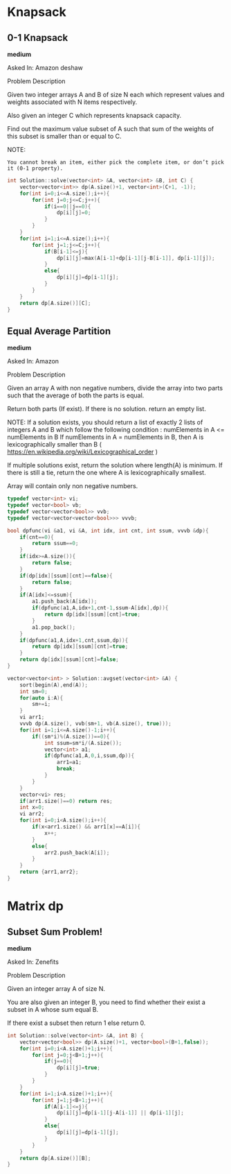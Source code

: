 # Knapsack

## 0-1 Knapsack
**medium**

Asked In:
Amazon
deshaw

Problem Description

Given two integer arrays A and B of size N each which represent values and weights associated with N items respectively.

Also given an integer C which represents knapsack capacity.

Find out the maximum value subset of A such that sum of the weights of this subset is smaller than or equal to C.

NOTE:

    You cannot break an item, either pick the complete item, or don’t pick it (0-1 property).


```c++
int Solution::solve(vector<int> &A, vector<int> &B, int C) {
    vector<vector<int>> dp(A.size()+1, vector<int>(C+1, -1));
    for(int i=0;i<=A.size();i++){
        for(int j=0;j<=C;j++){
            if(i==0||j==0){
                dp[i][j]=0;
            }
        }
    }
    for(int i=1;i<=A.size();i++){
        for(int j=1;j<=C;j++){
            if(B[i-1]<=j){
                dp[i][j]=max(A[i-1]+dp[i-1][j-B[i-1]], dp[i-1][j]);
            }
            else{
                dp[i][j]=dp[i-1][j];
            }
        }
    }
    return dp[A.size()][C];
}

```

## Equal Average Partition
**medium**

Asked In:
Amazon

Problem Description

Given an array A with non negative numbers, divide the array into two parts such that the average of both the parts is equal.

Return both parts (If exist). If there is no solution. return an empty list.

NOTE:
If a solution exists, you should return a list of exactly 2 lists of integers A and B which follow the following condition :
numElements in A <= numElements in B
If numElements in A = numElements in B, then A is lexicographically smaller than B ( https://en.wikipedia.org/wiki/Lexicographical_order )

If multiple solutions exist, return the solution where length(A) is minimum. If there is still a tie, return the one where A is lexicographically smallest.

Array will contain only non negative numbers.

```c++
typedef vector<int> vi;
typedef vector<bool> vb;
typedef vector<vector<bool>> vvb;
typedef vector<vector<vector<bool>>> vvvb;

bool dpfunc(vi &a1, vi &A, int idx, int cnt, int ssum, vvvb &dp){
    if(cnt==0){
        return ssum==0;
    }
    if(idx>=A.size()){
        return false;
    }
    if(dp[idx][ssum][cnt]==false){
        return false;
    }
    if(A[idx]<=ssum){
        a1.push_back(A[idx]);
        if(dpfunc(a1,A,idx+1,cnt-1,ssum-A[idx],dp)){
            return dp[idx][ssum][cnt]=true;
        }
        a1.pop_back();
    }
    if(dpfunc(a1,A,idx+1,cnt,ssum,dp)){
        return dp[idx][ssum][cnt]=true;
    }
    return dp[idx][ssum][cnt]=false;
}

vector<vector<int> > Solution::avgset(vector<int> &A) {
    sort(begin(A),end(A));
    int sm=0;
    for(auto i:A){
        sm+=i;
    }
    vi arr1;
    vvvb dp(A.size(), vvb(sm+1, vb(A.size(), true)));
    for(int i=1;i<=A.size()-1;i++){
        if((sm*i)%(A.size())==0){
            int ssum=sm*i/(A.size());
            vector<int> a1;
            if(dpfunc(a1,A,0,i,ssum,dp)){
                arr1=a1;
                break;
            }
        }
    }
    vector<vi> res;
    if(arr1.size()==0) return res;
    int x=0;
    vi arr2;
    for(int i=0;i<A.size();i++){
        if(x<arr1.size() && arr1[x]==A[i]){
            x++;
        }
        else{
            arr2.push_back(A[i]);
        }
    }
    return {arr1,arr2};
}

```

# Matrix dp

## Subset Sum Problem!
**medium**

Asked In:
Zenefits

Problem Description

Given an integer array A  of size N.

You are also given an integer B, you need to find whether their exist a subset in A whose sum equal B.

If there exist a subset then return 1 else return 0. 

```c++
int Solution::solve(vector<int> &A, int B) {
    vector<vector<bool>> dp(A.size()+1, vector<bool>(B+1,false));
    for(int i=0;i<A.size()+1;i++){
        for(int j=0;j<B+1;j++){
            if(j==0){
                dp[i][j]=true;
            }
        }
    }
    for(int i=1;i<A.size()+1;i++){
        for(int j=1;j<B+1;j++){
            if(A[i-1]<=j){
                dp[i][j]=dp[i-1][j-A[i-1]] || dp[i-1][j];
            }
            else{
                dp[i][j]=dp[i-1][j];
            }
        }
    }
    return dp[A.size()][B];
}
```